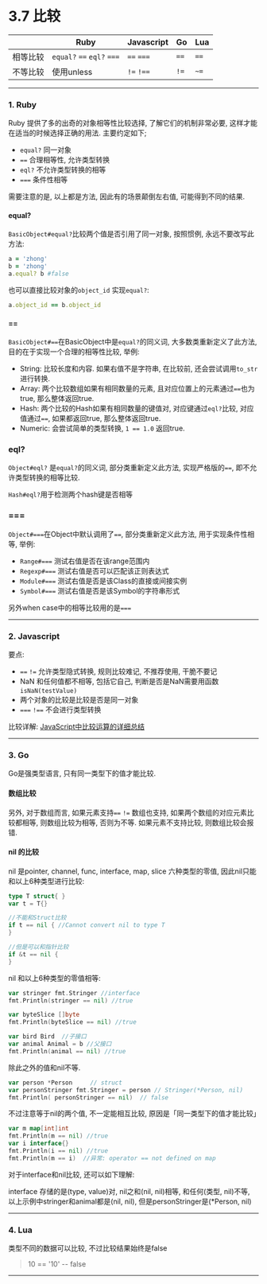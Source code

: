 # 3.7 比较

|          | Ruby                       | Javascript | Go   | Lua  |
|----------|----------------------------|------------|------|------|
| 相等比较 | `equal?` `==` `eql?` `===` | `==` `===` | `==` | `==` |
| 不等比较 |  使用unless                | `!=` `!==` | `!=` | `~=` |

---

### 1. Ruby

Ruby 提供了多的出奇的对象相等性比较选择, 了解它们的机制非常必要, 这样才能在适当的时候选择正确的用法. 主要约定如下;

* `equal?` 同一对象
* `==` 合理相等性, 允许类型转换
* `eql?` 不允许类型转换的相等
* `===` 条件性相等

需要注意的是, 以上都是方法, 因此有的场景颠倒左右值, 可能得到不同的结果.

#### equal?

`BasicObject#equal?`比较两个值是否引用了同一对象, 按照惯例, 永远不要改写此方法:

```ruby
a = 'zhong'
b = 'zhong'
a.equal? b #false
```

也可以直接比较对象的`object_id` 实现`equal?`:

```ruby
a.object_id == b.object_id
```

#### ==

`BasicObject#==`在BasicObject中是`equal?`的同义词, 大多数类重新定义了此方法, 目的在于实现一个合理的相等性比较, 举例:

* String: 比较长度和内容. 如果右值不是字符串, 在比较前, 还会尝试调用`to_str`进行转换.
* Array: 两个比较数组如果有相同数量的元素, 且对应位置上的元素通过`==`也为true, 那么整体返回true.
* Hash: 两个比较的Hash如果有相同数量的键值对, 对应键通过`eql?`比较, 对应值通过`==`, 如果都返回true, 那么整体返回true.
* Numeric: 会尝试简单的类型转换, `1 == 1.0` 返回true.

### eql?

`Object#eql?` 是`equal?`的同义词, 部分类重新定义此方法, 实现严格版的`==`, 即不允许类型转换的相等比较.

`Hash#eql?`用于检测两个hash键是否相等

### ===

`Object#===`在Object中默认调用了`==`, 部分类重新定义此方法, 用于实现条件性相等, 举例:

* `Range#===` 测试右值是否在该range范围内
* `Regexp#===` 测试右值是否可以匹配该正则表达式
* `Module#===` 测试右值是否是该Class的直接或间接实例
* `Symbol#===` 测试右值是否是该Symbol的字符串形式

另外when case中的相等比较用的是`===`

---

### 2. Javascript

要点:

* `==` `!=` 允许类型隐式转换, 规则比较难记, 不推荐使用, 干脆不要记
* NaN 和任何值都不相等, 包括它自己, 判断是否是NaN需要用函数`isNaN(testValue)`
* 两个对象的比较是比较是否是同一对象
* `===` `!==` 不会进行类型转换

比较详解: [JavaScript中比较运算的详细总结](http://gcidea.info/2017/01/12/js-compare/)

---

### 3. Go

Go是强类型语言, 只有同一类型下的值才能比较.

#### 数组比较

另外, 对于数组而言,  如果元素支持`==` `!=` 数组也支持, 如果两个数组的对应元素比较都相等, 则数组比较为相等, 否则为不等. 如果元素不支持比较, 则数组比较会报错.

#### nil 的比较

nil 是pointer, channel, func, interface, map, slice 六种类型的零值, 因此nil只能和以上6种类型进行比较:

```go
type T struct{ }
var t = T{}

//不能和Struct比较
if t == nil { //Cannot convert nil to type T
}

//但是可以和指针比较
if &t == nil {
}
```

nil 和以上6种类型的零值相等:

```go
var stringer fmt.Stringer //interface
fmt.Println(stringer == nil) //true

var byteSlice []byte
fmt.Println(byteSlice == nil) //true

var bird Bird  //子接口
var animal Animal = b //父接口
fmt.Println(animal == nil) //true
```

除此之外的值和nil不等.

```go
var person *Person     // struct
var personStringer fmt.Stringer = person // Stringer(*Person, nil)
fmt.Println( personStringer == nil)  // false
```

不过注意等于nil的两个值, 不一定能相互比较, 原因是「同一类型下的值才能比较」

```go
var m map[int]int
fmt.Println(m == nil) //true
var i interface{}
fmt.Println(i == nil) //true
fmt.Println(m == i)  //异常: operator == not defined on map
```

对于interface和nil比较, 还可以如下理解:

interface 存储的是(type, value)对, nil之和(nil, nil)相等, 和任何(类型, nil)不等, 以上示例中stringer和animal都是(nil, nil), 但是personStringer是(*Person, nil)

---

### 4. Lua

类型不同的数据可以比较, 不过比较结果始终是false

> 10 == '10' -- false

---
